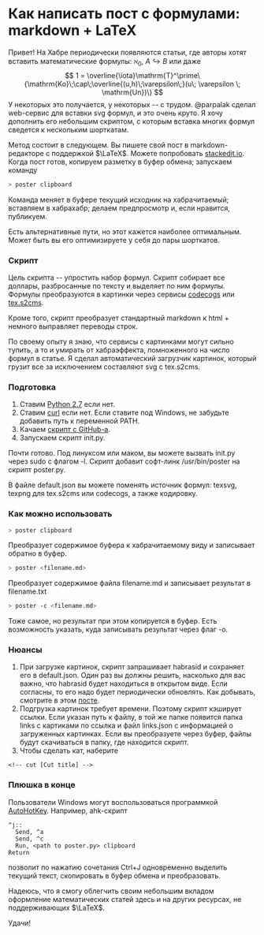 # Как написать пост с формулами: markdown + LaTeX

Привет! На Хабре периодически появляются статьи, где авторы хотят вставить математические формулы: $\aleph_0$, $A \hookrightarrow B$ или даже
$$
1 = \overline{\iota}\mathrm{T}^\prime\{\mathrm{Ko}\;\cap\;\overline{(u,h)\;\varepsilon\;}(u\; \varepsilon \; \mathrm{Un})\}
$$
 У некоторых это получается, у некоторых -- с трудом. @parpalak сделал web-сервис для вставки svg формул, и это очень круто. Я хочу дополнить его небольшим скриптом, с которым вставка многих формул сведется к нескольким шорткатам.
<!--cut-->

Метод состоит в следующем. Вы пишете свой пост в markdown-редакторе с поддержкой $\LaTeX$. Можете попробовать [stackedit.io](stackedit.io). Когда пост готов, копируем разметку в буфер обмена; запускаем команду 
```bash
> poster clipboard
```
Команда меняет в буфере текущий исходник на хабрачитаемый; вставляем в хабрахабр; делаем предпросмотр и, если нравится, публикуем.

Есть альтернативные пути, но этот кажется наиболее оптимальным. Может быть вы его оптимизируете у себя до пары шорткатов.

### Скрипт

Цель скрипта -- упростить набор формул. Скрипт собирает все доллары, разбросанные по тексту и выделяет по ним формулы. Формулы преобразуются в картинки через сервисы [codecogs](https://www.codecogs.com/latex/eqneditor.php) или [tex.s2cms](http://tex.s2cms.ru/).

Кроме того, скрипт преобразует стандартный markdown к html + немного выправляет переводы строк.

По своему опыту я знаю, что сервисы с картинками могут сильно тупить, а то и умирать от хабраэффекта, помноженного на число формул в статье. Я сделал автоматический загрузчик картинок, который грузит все за исключением составляют svg с tex.s2cms.

### Подготовка

1. Ставим [Python 2.7](https://www.python.org/downloads/) если нет.
2.  Ставим [curl](http://curl.haxx.se/) если нет. Если ставите под Windows, не забудьте добавить путь к переменной PATH.
3. Качаем [скрипт с GitHub-а](https://github.com/vsevolod-oparin/habratex).
4. Запускаем скрипт init.py. 

Почти готово. Под линуксом или маком, вы можете вызвать init.py через sudo с флагом -l. Скрипт добавит софт-линк /usr/bin/poster на скрипт poster.py.

В файле default.json вы можете поменять источник формул: texsvg, texpng для tex.s2cms или codecogs, а также кодировку.


### Как можно использовать

```bash
> poster clipboard
```
Преобразует содержимое буфера к хабрачитаемому виду и записывает обратно в буфер.

```bash
> poster <filename.md>
```
Преобразует содержимое файла filename.md и записывает результат в filename.txt

```bash
> poster -c <filename.md>
```
Тоже самое, но результат при этом копируется в буфер. Есть возможность указать, куда записывать результат через флаг -o.

### Нюансы

1. При загрузке картинок, скрипт запрашивает habrasid и сохраняет его в default.json. Один раз вы должны решить, насколько для вас важно, что habrasid будет находиться в открытом виде. Если согласны, то его надо будет периодически обновлять. Как добывать, смотрите в этом [посте](http://habrahabr.ru/post/214347/).
2. Подгрузка картинок требует времени. Поэтому скрипт кэширует ссылки. Если указан путь к файлу, в той же папке появится папка links с картиками по ссылка и файл links.json c информацией о загруженных картинках. Если вы преобразуете через буфер, файлы будут скачиваться в папку, где находится скрипт. 
3. Чтобы сделать кат, наберите 
```
<!-- cut [Cut title] -->
```

### Плюшка в конце

Пользователи Windows могут воспользоваться программкой [AutoHotKey](http://www.autohotkey.com/). Например, ahk-скрипт
```
^j::
  Send, ^a
  Send, ^c
  Run, <path to poster.py> clipboard
Return
```
позволит по нажатию сочетания Ctrl+J одновременно выделить текущий текст, скопировать в буфер обмена и преобразовать.

Надеюсь, что я смогу облегчить своим небольшим вкладом оформление математических статей здесь и на других ресурсах, не поддерживающих $\LaTeX$. 

Удачи!